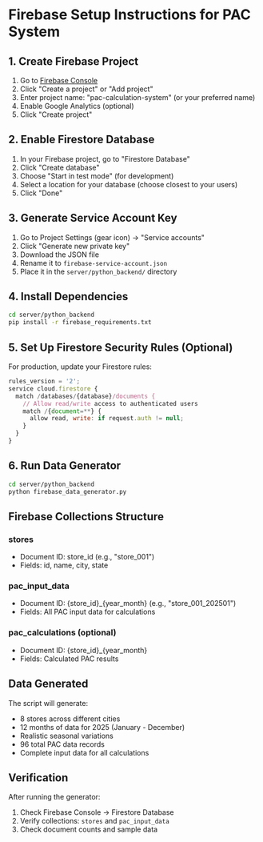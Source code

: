 
# Firebase Setup Instructions for PAC System

## 1. Create Firebase Project

1. Go to [Firebase Console](https://console.firebase.google.com/)
2. Click "Create a project" or "Add project"
3. Enter project name: "pac-calculation-system" (or your preferred name)
4. Enable Google Analytics (optional)
5. Click "Create project"

## 2. Enable Firestore Database

1. In your Firebase project, go to "Firestore Database"
2. Click "Create database"
3. Choose "Start in test mode" (for development)
4. Select a location for your database (choose closest to your users)
5. Click "Done"

## 3. Generate Service Account Key

1. Go to Project Settings (gear icon) → "Service accounts"
2. Click "Generate new private key"
3. Download the JSON file
4. Rename it to `firebase-service-account.json`
5. Place it in the `server/python_backend/` directory

## 4. Install Dependencies

```bash
cd server/python_backend
pip install -r firebase_requirements.txt
```

## 5. Set Up Firestore Security Rules (Optional)

For production, update your Firestore rules:

```javascript
rules_version = '2';
service cloud.firestore {
  match /databases/{database}/documents {
    // Allow read/write access to authenticated users
    match /{document=**} {
      allow read, write: if request.auth != null;
    }
  }
}
```

## 6. Run Data Generator

```bash
cd server/python_backend
python firebase_data_generator.py
```

## Firebase Collections Structure

### stores
- Document ID: store_id (e.g., "store_001")
- Fields: id, name, city, state

### pac_input_data
- Document ID: {store_id}_{year_month} (e.g., "store_001_202501")
- Fields: All PAC input data for calculations

### pac_calculations (optional)
- Document ID: {store_id}_{year_month}
- Fields: Calculated PAC results

## Data Generated

The script will generate:
- 8 stores across different cities
- 12 months of data for 2025 (January - December)
- Realistic seasonal variations
- 96 total PAC data records
- Complete input data for all calculations

## Verification

After running the generator:
1. Check Firebase Console → Firestore Database
2. Verify collections: `stores` and `pac_input_data`
3. Check document counts and sample data
